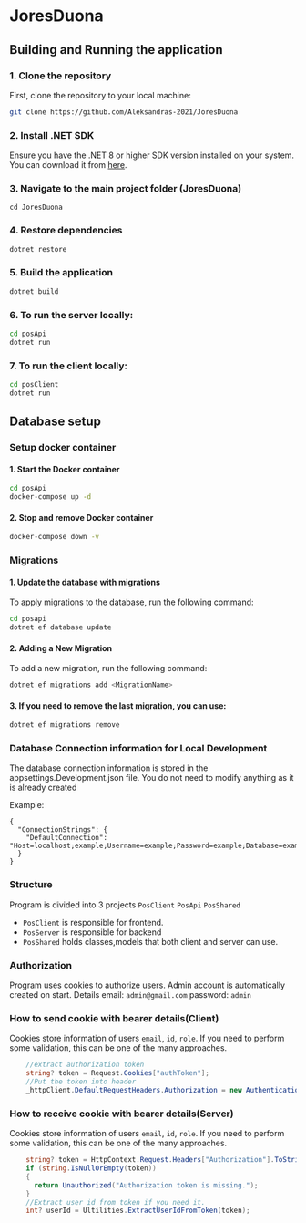 # JoresDuona

## Building and Running the application

### 1. Clone the repository
First, clone the repository to your local machine:

```bash
git clone https://github.com/Aleksandras-2021/JoresDuona
```
### 2. Install .NET SDK

Ensure you have the .NET 8 or higher SDK version installed on your system. You can download it from [here](https://dotnet.microsoft.com/download).

### 3. Navigate to the main project folder (JoresDuona)

```
cd JoresDuona
```

### 4. Restore dependencies

```bash
dotnet restore
```
### 5. Build the application

```bash
dotnet build
```

### 6. To run the server locally:

```bash
cd posApi
dotnet run
```

### 7. To run the client locally:

```bash
cd posClient
dotnet run
```

## Database setup

### Setup docker container

#### 1. Start the Docker container

```bash
cd posApi
docker-compose up -d
```

#### 2. Stop and remove Docker container

```bash
docker-compose down -v
```

### Migrations

#### 1. Update the database with migrations

To apply migrations to the database, run the following command:

```bash
cd posapi
dotnet ef database update
```

#### 2. Adding a New Migration

To add a new migration, run the following command:

```bash
dotnet ef migrations add <MigrationName>
```

#### 3. If you need to remove the last migration, you can use:

```bash
dotnet ef migrations remove
```

### Database Connection information for Local Development

The database connection information  is stored in the appsettings.Development.json file. You do not need to modify anything as it is already created

Example:

```
{
  "ConnectionStrings": {
    "DefaultConnection": "Host=localhost;example;Username=example;Password=example;Database=example;Pooling=true;"
  }
}
```
### Structure
Program is divided into 3 projects `PosClient` `PosApi` `PosShared`
 - `PosClient` is responsible for frontend.
 - `PosServer` is responsible for backend
 - `PosShared` holds classes,models that both client and server can use.


### Authorization
Program uses cookies to authorize users. Admin account is automatically created on start.
Details
email: `admin@gmail.com`
password: `admin`
### How to send cookie with bearer details(Client)
Cookies store information of users `email`, `id`, `role`. If you need to perform some validation, this can be one of the many approaches.
```csharp
    //extract authorization token
    string? token = Request.Cookies["authToken"]; 
    //Put the token into header
    _httpClient.DefaultRequestHeaders.Authorization = new AuthenticationHeaderValue("Bearer", token); 
```

### How to receive cookie with bearer details(Server)
Cookies store information of users `email`, `id`, `role`. If you need to perform some validation, this can be one of the many approaches.
```csharp
    string? token = HttpContext.Request.Headers["Authorization"].ToString();
    if (string.IsNullOrEmpty(token))
    {
      return Unauthorized("Authorization token is missing.");
    }
    //Extract user id from token if you need it.    
    int? userId = Ultilities.ExtractUserIdFromToken(token); 
```
